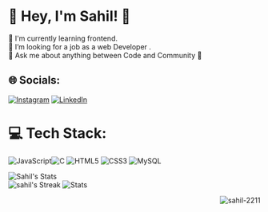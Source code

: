 # 💫 Hey, I'm Sahil! 🐥
🌱 I'm currently learning frontend. <br>🤔 I’m looking for a job as a web Developer .<br>💬 Ask me about anything between Code and Community 💖


## 🌐 Socials:
[![Instagram](https://img.shields.io/badge/Instagram-%23E4405F.svg?logo=Instagram&logoColor=white)](https://instagram.com/sahil_sh02) [![LinkedIn](https://img.shields.io/badge/LinkedIn-%230077B5.svg?logo=linkedin&logoColor=white)](https://www.linkedin.com/in/sahil-sharma-675788259?utm_source=share&utm_campaign=share_via&utm_content=profile&utm_medium=android_app/)

# 💻 Tech Stack:
![JavaScript](https://img.shields.io/badge/javascript-%23323330.svg?style=for-the-badge&logo=javascript&logoColor=%23F7DF1E)![C](https://img.shields.io/badge/c-%2300599C.svg?style=for-the-badge&logo=c&logoColor=white) ![HTML5](https://img.shields.io/badge/html5-%23E34F26.svg?style=for-the-badge&logo=html5&logoColor=white) ![CSS3](https://img.shields.io/badge/css3-%231572B6.svg?style=for-the-badge&logo=css3&logoColor=white) ![MySQL](https://img.shields.io/badge/mysql-%2300f.svg?style=for-the-badge&logo=mysql&logoColor=white)

![Sahil's Stats](https://github-readme-stats.vercel.app/api?username=sahil-2211&theme=vue-dark&show_icons=true&hide_border=true&count_private=true)<br/>
 ![sahil's Streak](https://github-readme-streak-stats.herokuapp.com/?user=sahil-2211&theme=vue-dark&hide_border=true)
![Stats](https://github-stats-alpha.vercel.app/api?username=sahil-2211&cc=222425&tc=fff&ic=fff&bc=222425 "Stats")
<p align="right">&nbsp;<img align="right" src="https://github-readme-stats.vercel.app/api/top-langs?username=sahil-2211&show_icons=true&locale=en&layout=compact" alt="sahil-2211" /></p>
